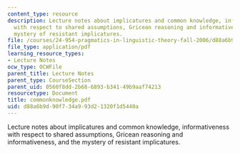 ```yaml
---
content_type: resource
description: Lecture notes about implicatures and common knowledge, informativeness
  with respect to shared assumptions, Gricean reasoning and informativeness, and the
  mystery of resistant implicatures.
file: /courses/24-954-pragmatics-in-linguistic-theory-fall-2006/d88a6b9d90f734a993d21320f1d5440a_commonknowledge.pdf
file_type: application/pdf
learning_resource_types:
- Lecture Notes
ocw_type: OCWFile
parent_title: Lecture Notes
parent_type: CourseSection
parent_uid: 0560f8dd-2b68-6893-b341-49b9aaf74213
resourcetype: Document
title: commonknowledge.pdf
uid: d88a6b9d-90f7-34a9-93d2-1320f1d5440a
---
```

Lecture notes about implicatures and common knowledge, informativeness with respect to shared assumptions, Gricean reasoning and informativeness, and the mystery of resistant implicatures.

